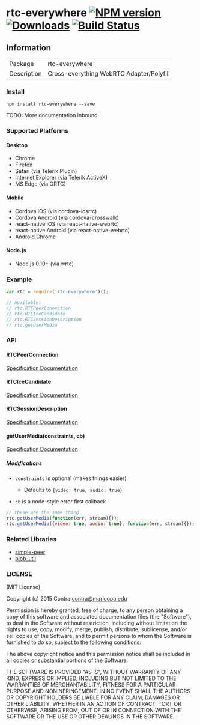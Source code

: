 # rtc-everywhere [![NPM version][npm-image]][npm-url] [![Downloads][downloads-image]][npm-url] [![Build Status][travis-image]][travis-url]
## Information
<table>
<tr>
<td>Package</td>
<td>rtc-everywhere</td>
</tr>
<tr>
<td>Description</td>
<td>Cross-everything WebRTC Adapter/Polyfill</td>
</tr>
</table>

### Install

```
npm install rtc-everywhere --save
```

TODO: More documentation inbound

### Supported Platforms

#### Desktop

- Chrome
- Firefox
- Safari (via Telerik Plugin)
- Internet Explorer (via Telerik ActiveX)
- MS Edge (via ORTC)

#### Mobile

- Cordova iOS (via cordova-iosrtc)
- Cordova Android (via cordova-crosswalk)
- react-native iOS (via react-native-webrtc)
- react-native Android (via react-native-webrtc)
- Android Chrome

#### Node.js

- Node.js 0.10+ (via wrtc)

### Example

```js
var rtc = require('rtc-everywhere')();

// Available:
// rtc.RTCPeerConnection
// rtc.RTCIceCandidate
// rtc.RTCSessionDescription
// rtc.getUserMedia
```

### API
#### RTCPeerConnection
[Specification Documentation](https://developer.mozilla.org/en-US/docs/Web/API/RTCPeerConnection)

#### RTCIceCandidate
[Specification Documentation](http://html5index.org/WebRTC%20-%20RTCIceCandidate.html)

#### RTCSessionDescription
[Specification Documentation](https://developer.mozilla.org/en-US/docs/Web/API/RTCSessionDescription)

#### getUserMedia(constraints, cb)
[Specification Documentation](https://developer.mozilla.org/en-US/docs/Web/API/Navigator/getUserMedia)

##### Modifications
- `constraints` is optional (makes things easier)
  - Defaults to `{video: true, audio: true}`

- `cb` is a node-style error first callback

```js
// these are the same thing
rtc.getUserMedia(function(err, stream){});
rtc.getUserMedia({video: true, audio: true}, function(err, stream){});
```

### Related Libraries
- [simple-peer](https://github.com/feross/simple-peer)
- [blob-util](https://github.com/nolanlawson/blob-util)

### LICENSE
(MIT License)

Copyright (c) 2015 Contra [contra@maricopa.edu](mailto:contra@maricopa.edu)

Permission is hereby granted, free of charge, to any person obtaining a copy of this software and associated documentation files (the "Software"), to deal in the Software without restriction, including without limitation the rights to use, copy, modify, merge, publish, distribute, sublicense, and/or sell copies of the Software, and to permit persons to whom the Software is furnished to do so, subject to the following conditions:

The above copyright notice and this permission notice shall be included in all copies or substantial portions of the Software.

THE SOFTWARE IS PROVIDED "AS IS", WITHOUT WARRANTY OF ANY KIND, EXPRESS OR IMPLIED, INCLUDING BUT NOT LIMITED TO THE WARRANTIES OF MERCHANTABILITY, FITNESS FOR A PARTICULAR PURPOSE AND NONINFRINGEMENT. IN NO EVENT SHALL THE AUTHORS OR COPYRIGHT HOLDERS BE LIABLE FOR ANY CLAIM, DAMAGES OR OTHER LIABILITY, WHETHER IN AN ACTION OF CONTRACT, TORT OR OTHERWISE, ARISING FROM, OUT OF OR IN CONNECTION WITH THE SOFTWARE OR THE USE OR OTHER DEALINGS IN THE SOFTWARE.

[downloads-image]: http://img.shields.io/npm/dm/rtc-everywhere.svg
[npm-url]: https://npmjs.org/package/rtc-everywhere
[npm-image]: http://img.shields.io/npm/v/rtc-everywhere.svg
[travis-url]: https://travis-ci.org/contra/rtc-everywhere
[travis-image]: https://travis-ci.org/contra/rtc-everywhere.png?branch=master
[depstat-url]: https://david-dm.org/contra/rtc-everywhere
[depstat-image]: https://david-dm.org/contra/rtc-everywhere.png
[david-url]: https://david-dm.org/contra/rtc-everywhere
[david-image]: https://david-dm.org/contra/rtc-everywhere.png?theme=shields.io
